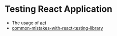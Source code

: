 # Testing React Application

- The usage of [act](./act.md)
- [common-mistakes-with-react-testing-library](https://kentcdodds.com/blog/common-mistakes-with-react-testing-library)

